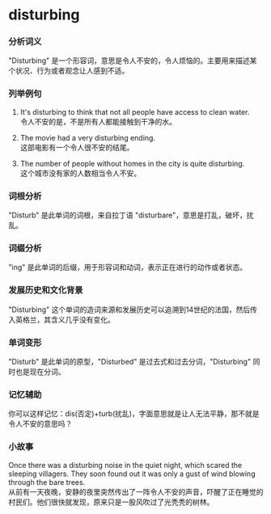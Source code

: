 # disturbing

### 分析词义

  

"Disturbing" 是一个形容词，意思是令人不安的，令人烦恼的。主要用来描述某个状况、行为或者观念让人感到不适。

  

### 列举例句

  

1.  It's disturbing to think that not all people have access to clean water.  
    令人不安的是，不是所有人都能接触到干净的水。
    
      
    
2.  The movie had a very disturbing ending.  
    这部电影有一个令人很不安的结尾。
    
      
    
3.  The number of people without homes in the city is quite disturbing.  
    这个城市没有家的人数相当令人不安。
    
      
    

  

### 词根分析

  

"Disturb" 是此单词的词根，来自拉丁语 "disturbare"，意思是打乱，破坏，扰乱。

  

### 词缀分析

  

"ing" 是此单词的后缀，用于形容词和动词，表示正在进行的动作或者状态。

  

### 发展历史和文化背景

  

"Disturbing" 这个单词的造词来源和发展历史可以追溯到14世纪的法国，然后传入英格兰，其含义几乎没有变化。

  

### 单词变形

  

"Disturb" 是此单词的原型，"Disturbed" 是过去式和过去分词，"Disturbing" 同时也是现在分词。

  

### 记忆辅助

  

你可以这样记忆：dis(否定)+turb(扰乱)，字面意思就是让人无法平静，那不就是令人不安的意思吗？

  

### 小故事

  

Once there was a disturbing noise in the quiet night, which scared the sleeping villagers. They soon found out it was only a gust of wind blowing through the bare trees.  
从前有一天夜晚，安静的夜里突然传出了一阵令人不安的声音，吓醒了正在睡觉的村民们。他们很快就发现，原来只是一股风吹过了光秃秃的树林。
